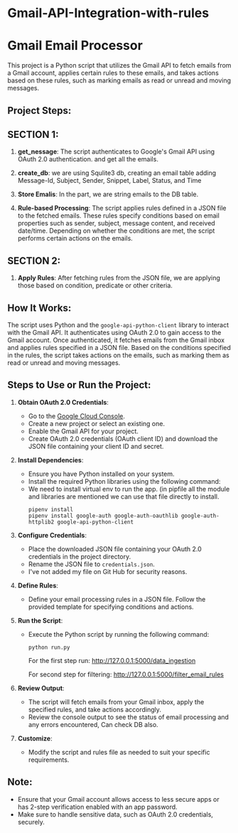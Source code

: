# Gmail-API-Integration-with-rules

# Gmail Email Processor

This project is a Python script that utilizes the Gmail API to fetch emails from a Gmail account, applies certain rules to these emails, and takes actions based on these rules, such as marking emails as read or unread and moving messages.

## Project Steps:
## SECTION 1:
1. **get_nessage**: The script authenticates to Google's Gmail API using OAuth 2.0 authentication. and get all the emails.

2. **create_db**: we are using Squlite3 db, creating an email table adding Message-Id, Subject, Sender, Snippet, Label, Status, and Time 
3. **Store Emalis**: In the part, we are string emails to the DB table.
4. **Rule-based Processing**: The script applies rules defined in a JSON file to the fetched emails. These rules specify conditions based on email properties such as sender, subject, message content, and received date/time. Depending on whether the conditions are met, the script performs certain actions on the emails.


## SECTION 2:
1. **Apply Rules**: After fetching rules from the JSON file, we are applying those based on condition, predicate or other criteria.

## How It Works:

The script uses Python and the `google-api-python-client` library to interact with the Gmail API. It authenticates using OAuth 2.0 to gain access to the Gmail account. Once authenticated, it fetches emails from the Gmail inbox and applies rules specified in a JSON file. Based on the conditions specified in the rules, the script takes actions on the emails, such as marking them as read or unread and moving messages.

## Steps to Use or Run the Project:

1. **Obtain OAuth 2.0 Credentials**:
   - Go to the [Google Cloud Console](https://console.cloud.google.com/).
   - Create a new project or select an existing one.
   - Enable the Gmail API for your project.
   - Create OAuth 2.0 credentials (OAuth client ID) and download the JSON file containing your client ID and secret.

2. **Install Dependencies**:
   - Ensure you have Python installed on your system.
   - Install the required Python libraries using the following command:
   - We need to install virtual env to run the app. (in pipfile all the module and libraries are mentioned we can use that           file directly to install.
     ```
     pipenv install
     pipenv install google-auth google-auth-oauthlib google-auth-httplib2 google-api-python-client
     ```

3. **Configure Credentials**:
   - Place the downloaded JSON file containing your OAuth 2.0 credentials in the project directory.
   - Rename the JSON file to `credentials.json`.
   - I've not added my file on Git Hub for security reasons.

4. **Define Rules**:
   - Define your email processing rules in a JSON file. Follow the provided template for specifying conditions and actions.

5. **Run the Script**:
   - Execute the Python script by running the following command:
     ```
     python run.py
     ```
     For the first step run:
     http://127.0.0.1:5000/data_ingestion

     For second step for filtering:
     http://127.0.0.1:5000/filter_email_rules

6. **Review Output**:
   - The script will fetch emails from your Gmail inbox, apply the specified rules, and take actions accordingly.
   - Review the console output to see the status of email processing and any errors encountered, Can check DB also.

7. **Customize**:
   - Modify the script and rules file as needed to suit your specific requirements.

## Note:
- Ensure that your Gmail account allows access to less secure apps or has 2-step verification enabled with an app password.
- Make sure to handle sensitive data, such as OAuth 2.0 credentials, securely.
